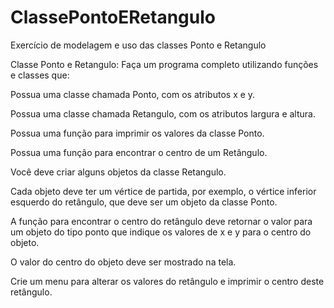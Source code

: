 # ClassePontoERetangulo
Exercício de modelagem e uso das classes Ponto e Retangulo

Classe Ponto e Retangulo: Faça um programa completo utilizando funções e classes que:

Possua uma classe chamada Ponto, com os atributos x e y.

Possua uma classe chamada Retangulo, com os atributos largura e altura.

Possua uma função para imprimir os valores da classe Ponto.

Possua uma função para encontrar o centro de um Retângulo.

Você deve criar alguns objetos da classe Retangulo.

Cada objeto deve ter um vértice de partida, por exemplo, o vértice inferior esquerdo do retângulo, que deve ser um objeto da classe Ponto.

A função para encontrar o centro do retângulo deve retornar o valor para um objeto do tipo ponto que indique os valores de x e y para o centro do objeto.

O valor do centro do objeto deve ser mostrado na tela.

Crie um menu para alterar os valores do retângulo e imprimir o centro deste retângulo.
